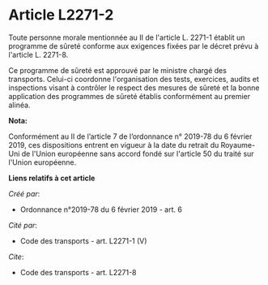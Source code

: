 # Article L2271-2

Toute personne morale mentionnée au II de l'article L. 2271-1 établit un programme de sûreté conforme aux exigences fixées
par le décret prévu à l'article L. 2271-8. 

Ce programme de sûreté est approuvé par le ministre chargé des transports. Celui-ci coordonne l'organisation des tests,
exercices, audits et inspections visant à contrôler le respect des mesures de sûreté et la bonne application des programmes
de sûreté établis conformément au premier alinéa.

**Nota:**

Conformément au II de l’article 7 de l’ordonnance n° 2019-78 du 6 février 2019, ces dispositions entrent en vigueur à la date
du retrait du Royaume-Uni de l'Union européenne sans accord fondé sur l'article 50 du traité sur l'Union européenne.

**Liens relatifs à cet article**

_Créé par_:

  - Ordonnance n°2019-78 du 6 février 2019 - art. 6

_Cité par_:

  - Code des transports - art. L2271-1 (V)

_Cite_:

  - Code des transports - art. L2271-8
